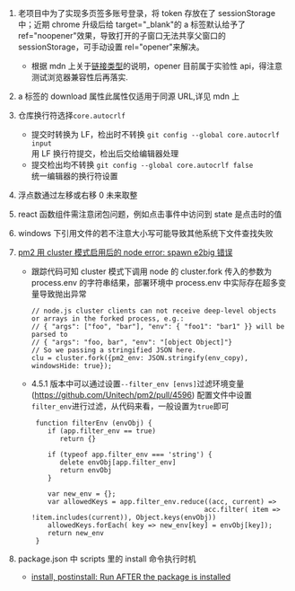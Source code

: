 1. 老项目中为了实现多页签多账号登录，将 token 存放在了 sessionStorage 中；近期 chrome 升级后给 target="\_blank"的 a 标签默认给予了 ref="noopener"效果，导致打开的子窗口无法共享父窗口的 sessionStorage，可手动设置 rel="opener"来解决。
   - 根据 mdn 上关于[链接类型](https://developer.mozilla.org/zh-CN/docs/Web/HTML/Link_types)的说明，opener 目前属于实验性 api，得注意测试浏览器兼容性后再落实.
2. a 标签的 download 属性此属性仅适用于同源 URL,详见 mdn 上[<a>](https://developer.mozilla.org/zh-CN/docs/Web/HTML/Element/a)
3. 仓库换行符选择`core.autocrlf`
   - 提交时转换为 LF，检出时不转换 `git config --global core.autocrlf input`  
     用 LF 换行符提交，检出后交给编辑器处理
   - 提交检出均不转换 `git config --global core.autocrlf false`  
     统一编辑器的换行符设置
4. 浮点数通过左移或右移 0 未来取整
5. react 函数组件需注意闭包问题，例如点击事件中访问到 state 是点击时的值
6. windows 下引用文件的若不注意大小写可能导致其他系统下文件查找失败
7. [pm2 用 cluster 模式启用后的 node error: spawn e2big 错误](https://zhuanlan.zhihu.com/p/74056339)

   - 跟踪代码可知 cluster 模式下调用 node 的 cluster.fork 传入的参数为 process.env 的字符串结果，部署环境中 process.env 中实际存在超多变量导致抛出异常
     ```
     // node.js cluster clients can not receive deep-level objects or arrays in the forked process, e.g.:
     // { "args": ["foo", "bar"], "env": { "foo1": "bar1" }} will be parsed to
     // { "args": "foo, bar", "env": "[object Object]"}
     // So we passing a stringified JSON here.
     clu = cluster.fork({pm2_env: JSON.stringify(env_copy), windowsHide: true});
     ```
   - 4.5.1 版本中可以通过设置`--filter_env [envs]`过滤环境变量(https://github.com/Unitech/pm2/pull/4596)
     配置文件中设置`filter_env`进行过滤，从代码来看，一般设置为`true`即可

     ```
      function filterEnv (envObj) {
         if (app.filter_env == true)
            return {}

         if (typeof app.filter_env === 'string') {
            delete envObj[app.filter_env]
            return envObj
         }

         var new_env = {};
         var allowedKeys = app.filter_env.reduce((acc, current) =>
                                                acc.filter( item => !item.includes(current)), Object.keys(envObj))
         allowedKeys.forEach( key => new_env[key] = envObj[key]);
         return new_env
      }
     ```

8. package.json 中 scripts 里的 install 命令执行时机
   - [install, postinstall: Run AFTER the package is installed](https://www.npmjs.cn/misc/scripts/)
